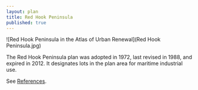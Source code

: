 ```yaml
---
layout: plan
title: Red Hook Peninsula
published: true
---
```


![Red Hook Peninsula in the Atlas of Urban Renewal](Red Hook Peninsula.jpg)

The Red Hook Peninsula plan was adopted in 1972, last revised in 1988, and expired in 2012. It designates lots in the plan area for maritime industrial use.

See [References](http://www.urbanreviewer.org/#page=references.html).
